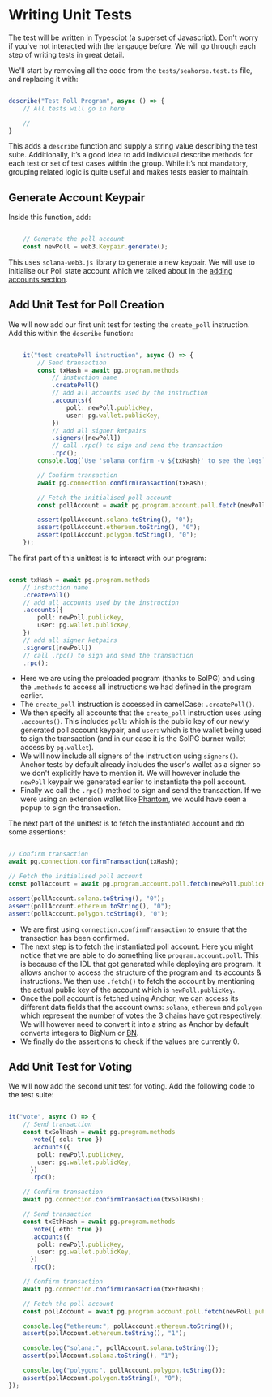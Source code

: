 # Writing Unit Tests

The test will be written in Typescipt (a superset of Javascript). Don't worry if you've not interacted with the langauge before. We will go through each step of writing tests in great detail.

We'll start by removing all the code from the `tests/seahorse.test.ts` file, and replacing it with:
```ts

describe("Test Poll Program", async () => {
    // All tests will go in here

    //
}

```

This adds a `describe` function and supply a string value describing the test suite. Additionally, it’s a good idea to add individual describe methods for each test or set of test cases within the group. While it’s not mandatory, grouping related logic is quite useful and makes tests easier to maintain.

## Generate Account Keypair

Inside this function, add:
```ts

    // Generate the poll account
    const newPoll = web3.Keypair.generate();

```
This uses `solana-web3.js` library to generate a new keypair. We will use to initialise our Poll state account which we talked about in the [adding accounts section](../poll-program/add-accounts.md).

## Add Unit Test for Poll Creation

We will now add our first unit test for testing the `create_poll` instruction. Add this within the `describe` function:
```ts

    it("test createPoll instruction", async () => {
        // Send transaction
        const txHash = await pg.program.methods
            // instuction name
            .createPoll()
            // add all accounts used by the instruction
            .accounts({
                poll: newPoll.publicKey,
                user: pg.wallet.publicKey,
            })
            // add all signer ketpairs
            .signers([newPoll])
            // call .rpc() to sign and send the transaction
            .rpc();
        console.log(`Use 'solana confirm -v ${txHash}' to see the logs`);

        // Confirm transaction
        await pg.connection.confirmTransaction(txHash);

        // Fetch the initialised poll account
        const pollAccount = await pg.program.account.poll.fetch(newPoll.publicKey);

        assert(pollAccount.solana.toString(), "0");
        assert(pollAccount.ethereum.toString(), "0");
        assert(pollAccount.polygon.toString(), "0");
    });

```

The first part of this unittest is to interact with our program:
```ts

const txHash = await pg.program.methods
    // instuction name
    .createPoll()
    // add all accounts used by the instruction
    .accounts({
        poll: newPoll.publicKey,
        user: pg.wallet.publicKey,
    })
    // add all signer ketpairs
    .signers([newPoll])
    // call .rpc() to sign and send the transaction
    .rpc();

```
- Here we are using the preloaded program (thanks to SolPG) and using the `.methods` to access all instructions we had defined in the program earlier.
- The `create_poll` instruction is accessed in camelCase: `.createPoll()`.
- We then specify all accounts that the `create_poll` instruction uses using `.accounts()`. This includes `poll`: which is the public key of our newly generated poll account keypair, and `user`: which is the wallet being used to sign the transaction (and in our case it is the SolPG burner wallet access by `pg.wallet`).
- We will now include all signers of the instruction using `signers()`. Anchor tests by default already includes the user's wallet as a signer so we don't explicitly have to mention it. We will however include the `newPoll` keypair we generated earlier to instantiate the poll account.
- Finally we call the `.rpc()` method to sign and send the transaction. If we were using an extension wallet like [Phantom](https://phantom.app/), we would have seen a popup to sign the transaction.

The next part of the unittest is to fetch the instantiated account and do some assertions:
```ts

// Confirm transaction
await pg.connection.confirmTransaction(txHash);

// Fetch the initialised poll account
const pollAccount = await pg.program.account.poll.fetch(newPoll.publicKey);

assert(pollAccount.solana.toString(), "0");
assert(pollAccount.ethereum.toString(), "0");
assert(pollAccount.polygon.toString(), "0");

```

- We are first using `connection.confirmTransaction` to ensure that the transaction has been confirmed.
- The next step is to fetch the instantiated poll account. Here you might notice that we are able to do something like `program.account.poll`. This is because of the IDL that got generated while deploying are program. It allows anchor to access the structure of the program and its accounts & instructions. We then use `.fetch()` to fetch the account by mentioning the actual public key of the account which is `newPoll.publicKey`.
- Once the poll account is fetched using Anchor, we can access its different data fields that the account owns: `solana`, `ethereum` and `polygon` which represent the number of votes the 3 chains have got respectively. We will however need to convert it into a string as Anchor by default converts integers to BigNum or [BN](https://github.com/indutny/bn.js/).
- We finally do the assertions to check if the values are currently 0.

## Add Unit Test for Voting
We will now add the second unit test for voting. Add the following code to the test suite:

```ts

it("vote", async () => {
    // Send transaction
    const txSolHash = await pg.program.methods
      .vote({ sol: true })
      .accounts({
        poll: newPoll.publicKey,
        user: pg.wallet.publicKey,
      })
      .rpc();

    // Confirm transaction
    await pg.connection.confirmTransaction(txSolHash);

    // Send transaction
    const txEthHash = await pg.program.methods
      .vote({ eth: true })
      .accounts({
        poll: newPoll.publicKey,
        user: pg.wallet.publicKey,
      })
      .rpc();

    // Confirm transaction
    await pg.connection.confirmTransaction(txEthHash);

    // Fetch the poll account
    const pollAccount = await pg.program.account.poll.fetch(newPoll.publicKey);

    console.log("ethereum:", pollAccount.ethereum.toString());
    assert(pollAccount.ethereum.toString(), "1");

    console.log("solana:", pollAccount.solana.toString());
    assert(pollAccount.solana.toString(), "1");

    console.log("polygon:", pollAccount.polygon.toString());
    assert(pollAccount.polygon.toString(), "0");
});

```